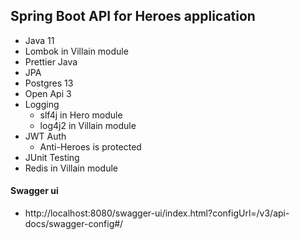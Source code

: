 ## Spring Boot API for Heroes application
- Java 11
- Lombok in Villain module
- Prettier Java
- JPA
- Postgres 13
- Open Api 3
- Logging
  - slf4j in Hero module
  - log4j2 in Villain module  
- JWT Auth
    - Anti-Heroes is protected
- JUnit Testing
- Redis in Villain module

#### Swagger ui
- http://localhost:8080/swagger-ui/index.html?configUrl=/v3/api-docs/swagger-config#/


